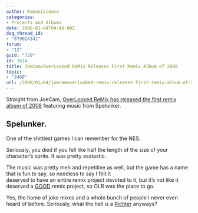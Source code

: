 ```yaml
---
author: Ramaniscence
categories:
- Projects and Albums
date: 2008-01-04T04:48:00Z
dsq_thread_id:
- "879024341"
forum:
- "12"
guid: "720"
id: 1614
title: JoeCam/OverLooked ReMix Releases First Remix Album of 2008
topic:
- "2468"
url: /2008/01/04/joecamoverlooked-remix-releases-first-remix-album-of-2008/
---
```


Straight from JoeCam, <a href="http://spelunker.olremix.org/" target="_blank">OverLooked ReMix has released the first remix album of 2008</a> featuring music from Spelunker.

<div class="quoted-text">
  <h2>
    Spelunker.
  </h2>
  
  <p>
    One of the shittiest games I can remember for the NES.
  </p>
  
  <p>
    Seriously, you died if you fell like half the length of the size of your character&#8217;s sprite. It was pretty asstastic.
  </p>
  
  <p>
    The music was pretty meh and repetitive as well, but the game has a name that is fun to say, so needless to say I felt it<br /> deserved to have an entire remix project devoted to it, but it&#8217;s not like it deserved a <a href="http://s3k.ocremix.org/">GOOD</a> remix project, so OLR was the place to go.
  </p>
  
  <p>
    Yes, the home of joke mixes and a whole bunch of people I never even heard of before. Seriously, what the hell is a <a href="http://youtube.com/watch?v=ttWdn3xdBW0">Richter</a> anyways?
  </p>
</div>